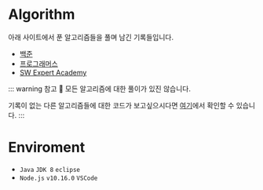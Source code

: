 # Algorithm

아래 사이트에서 푼 알고리즘들을 풀며 남긴 기록들입니다. 

- [백준](https://www.acmicpc.net/)
- [프로그래머스](https://programmers.co.kr/)
- [SW Expert Academy](https://swexpertacademy.com/main/main.do)

::: warning 참고
🤫 모든 알고리즘에 대한 풀이가 있진 않습니다.  

기록이 없는 다른 알고리즘들에 대한 코드가 보고싶으시다면 [여기](https://github.com/2ssue/Algorithm)에서 확인할 수 있습니다.
:::

# Enviroment
- `Java` `JDK 8` `eclipse`  
- `Node.js` `v10.16.0` `VSCode`